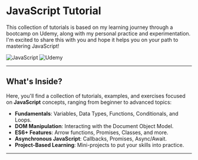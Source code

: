 # JavaScript Tutorial
This collection of tutorials is based on my learning journey through a bootcamp on Udemy, along with my personal practice and experimentation. I'm excited to share this with you and hope it helps you on your path to mastering JavaScript!

![JavaScript](https://img.shields.io/badge/JavaScript-F7DF1E?style=for-the-badge&logo=javascript&logoColor=black)
![Udemy](https://img.shields.io/badge/Udemy-A435F0?style=for-the-badge&logo=udemy&logoColor=white)

---

## What's Inside?

Here, you'll find a collection of tutorials, examples, and exercises focused on **JavaScript** concepts, ranging from beginner to advanced topics:

- **Fundamentals**: Variables, Data Types, Functions, Conditionals, and Loops.
- **DOM Manipulation**: Interacting with the Document Object Model.
- **ES6+ Features**: Arrow functions, Promises, Classes, and more.
- **Asynchronous JavaScript**: Callbacks, Promises, Async/Await.
- **Project-Based Learning**: Mini-projects to put your skills into practice.

---
